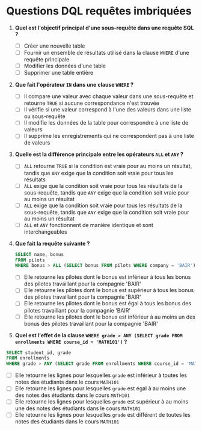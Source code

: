 # Questions DQL requêtes imbriquées

1. **Quel est l'objectif principal d'une sous-requête dans une requête SQL ?**

   - [ ] Créer une nouvelle table
   - [ ] Fournir un ensemble de résultats utilisé dans la clause `WHERE` d'une requête principale
   - [ ] Modifier les données d'une table
   - [ ] Supprimer une table entière

2. **Que fait l'opérateur `IN` dans une clause `WHERE` ?**

   - [ ] Il compare une valeur avec chaque valeur dans une sous-requête et retourne `TRUE` si aucune correspondance n'est trouvée
   - [ ] Il vérifie si une valeur correspond à l'une des valeurs dans une liste ou sous-requête
   - [ ] Il modifie les données de la table pour correspondre à une liste de valeurs
   - [ ] Il supprime les enregistrements qui ne correspondent pas à une liste de valeurs

3. **Quelle est la différence principale entre les opérateurs `ALL` et `ANY` ?**

   - [ ] `ALL` retourne `TRUE` si la condition est vraie pour au moins un résultat, tandis que `ANY` exige que la condition soit vraie pour tous les résultats
   - [ ] `ALL` exige que la condition soit vraie pour tous les résultats de la sous-requête, tandis que `ANY` exige que la condition soit vraie pour au moins un résultat
   - [ ] `ALL` exige que la condition soit vraie pour tous les résultats de la sous-requête, tandis que `ANY` exige que la condition soit vraie pour au moins un résultat
   - [ ] `ALL` et `ANY` fonctionnent de manière identique et sont interchangeables

4. **Que fait la requête suivante ?**

   ```sql
   SELECT name, bonus
   FROM pilots
   WHERE bonus > ALL (SELECT bonus FROM pilots WHERE company = 'BAIR');
   ```

   - [ ] Elle retourne les pilotes dont le bonus est inférieur à tous les bonus des pilotes travaillant pour la compagnie 'BAIR'
   - [ ] Elle retourne les pilotes dont le bonus est supérieur à tous les bonus des pilotes travaillant pour la compagnie 'BAIR'
   - [ ] Elle retourne les pilotes dont le bonus est égal à tous les bonus des pilotes travaillant pour la compagnie 'BAIR'
   - [ ] Elle retourne les pilotes dont le bonus est inférieur à au moins un des bonus des pilotes travaillant pour la compagnie 'BAIR'

5. **Quel est l'effet de la clause `WHERE grade > ANY (SELECT grade FROM enrollments WHERE course_id = 'MATH101')` ?**

```sql
SELECT student_id, grade
FROM enrollments
WHERE grade > ANY (SELECT grade FROM enrollments WHERE course_id = 'MATH101');
```

- [ ] Elle retourne les lignes pour lesquelles `grade` est inférieur à toutes les notes des étudiants dans le cours `MATH101`
- [ ] Elle retourne les lignes pour lesquelles `grade` est égal à au moins une des notes des étudiants dans le cours `MATH101`
- [ ] Elle retourne les lignes pour lesquelles `grade` est supérieur à au moins une des notes des étudiants dans le cours `MATH101`
- [ ] Elle retourne les lignes pour lesquelles `grade` est différent de toutes les notes des étudiants dans le cours `MATH101`
